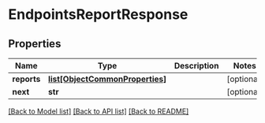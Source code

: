 # EndpointsReportResponse

## Properties
Name | Type | Description | Notes
------------ | ------------- | ------------- | -------------
**reports** | [**list[ObjectCommonProperties]**](ObjectCommonProperties.md) |  | [optional] 
**next** | **str** |  | [optional] 

[[Back to Model list]](../README.md#documentation-for-models) [[Back to API list]](../README.md#documentation-for-api-endpoints) [[Back to README]](../README.md)



